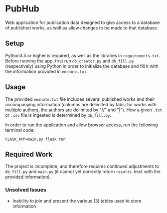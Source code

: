 # PubHub
Web application for publication data designed to give access to a database of published works, as well as allow changes to be made to that database.
## Setup
Python3.5 or higher is required, as well as the libraries in ```requirements.txt```. Before running the app, first run ```db_creator.py``` and ```db_fill.py``` (respectively) using Python in order to initialize the database and fill it with the information provided in ```endnote.txt```.
## Usage
The provided ```endnote.txt``` file includes several published works and their accompanying information (columns are delimited by tabs; for works with multiple authors, the authors are delimited by "//" and "|"). How a given ```.txt``` or ```.csv``` file is ingested is determined by ```db_fill.py```. 

In order to run the application and allow browser access, run the following terminal code:
```
FLASK_APP=main.py flask run
```
## Required Work
The project is incomplete, and therefore requires continued adjustments to ```db_fill.py``` and ```main.py``` (it cannot yet correctly return ```results.html``` with the provided information). 
### Unsolved Issues 
* Inability to join and present the various (3) tables used to store information 
